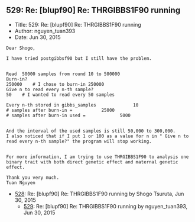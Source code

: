 ## 529: Re: [blupf90] Re: THRGIBBS1F90 running

- Title: 529: Re: [blupf90] Re: THRGIBBS1F90 running
- Author: nguyen_tuan393
- Date: Jun 30, 2015

```
Dear Shogo,

I have tried postgibbsf90 but I still have the problem.


Read  50000 samples from round 10 to 500000
Burn-in?
250000    # I chose to burn-in 250000
Give n to read every n-th sample?
50    # I wanted to read every 50 samples

Every n-th stored in gibbs_samples              10
# samples after burn-in =           25000
# samples after burn-in used =             5000


And the interval of the used samples is still 50,000 to 300,000.
I also noticed that if I put 1 or 100 as a value for n in " Give n to read every n-th sample?" the program will stop working.


For more information, I am trying to use THRGIBBS1F90 to analysis one binary trait with both direct genetic effect and maternal genetic effect.
 
Thank you very much.
Tuan Nguyen
```

- [528](0528.md): Re: [blupf90] Re: THRGIBBS1F90 running by Shogo Tsuruta, Jun 30, 2015
    - [529](0529.md): Re: [blupf90] Re: THRGIBBS1F90 running by nguyen_tuan393, Jun 30, 2015
